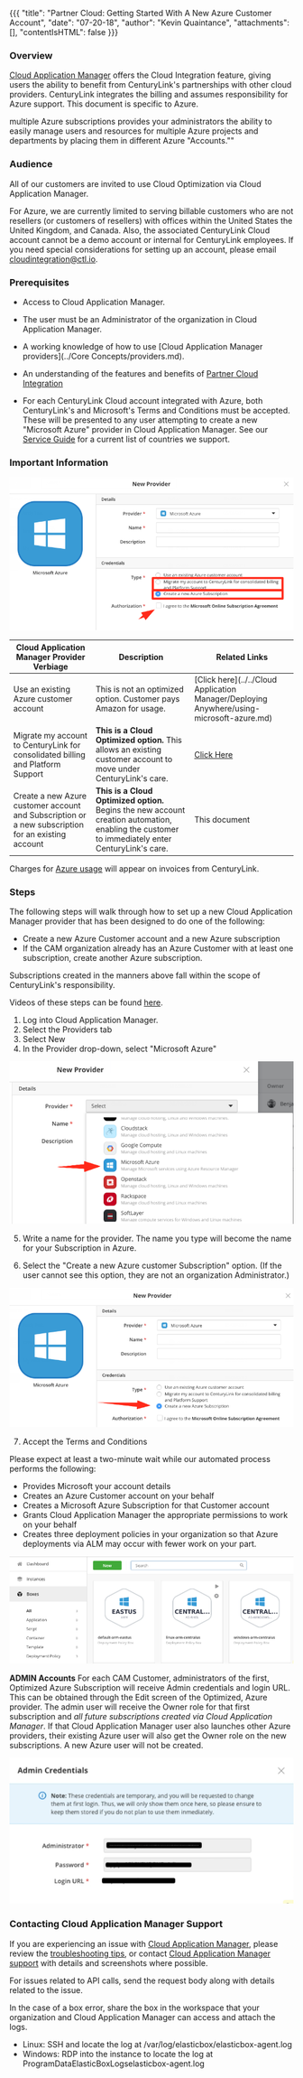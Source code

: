 {{{
  "title": "Partner Cloud: Getting Started With A New Azure Customer Account",
  "date": "07-20-18",
  "author": "Kevin Quaintance",
  "attachments": [],
  "contentIsHTML": false
}}}


### Overview

[Cloud Application Manager](https://www.ctl.io/cloud-application-manager/) offers the Cloud Integration feature, giving users the ability to benefit from CenturyLink's partnerships with other cloud providers. CenturyLink integrates the billing and assumes responsibility for Azure support. This document is specific to Azure.

multiple Azure subscriptions provides your administrators the ability to easily manage users and resources for multiple Azure projects and departments by placing them in different Azure "Accounts.""

### Audience

All of our customers are invited to use Cloud Optimization via Cloud Application Manager.

For Azure, we are currently limited to serving billable customers who are not resellers (or customers of resellers) with offices within the United States the United Kingdom, and Canada. Also, the associated CenturyLink Cloud account cannot be a demo account or internal for CenturyLink employees. If you need special considerations for setting up an account, please email [cloudintegration@ctl.io](mailto:cloudintegration@ctl.io).

### Prerequisites

* Access to Cloud Application Manager.

* The user must be an Administrator of the organization in Cloud Application Manager.

* A working knowledge of how to use [Cloud Application Manager providers](../Core Concepts/providers.md).

* An understanding of the features and benefits of [Partner Cloud Integration](partner-cloud-integration.md)

* For each CenturyLink Cloud account integrated with Azure, both CenturyLink's and Microsoft's Terms and Conditions must be accepted. These will be presented to any user attempting to create a new "Microsoft Azure" provider in Cloud Application Manager. See our [Service Guide](https://www.ctl.io/legal/cloud-application-manager/supplemental-terms/) for a current list of countries we support.

### Important Information

![Microsoft Azure Provider Options](../../images/cloud-application-manager/CINT_Azure_Provider_Options1.png)

Cloud Application Manager Provider Verbiage | Description | Related Links
--- | --- | ---
Use an existing Azure customer account | This is not an optimized option. Customer pays Amazon for usage. | [Click here](../../Cloud Application Manager/Deploying Anywhere/using-microsoft-azure.md)
Migrate my account to CenturyLink for consolidated billing and Platform Support | **This is a Cloud Optimized option.** This allows an existing customer account to move under CenturyLink's care. | [Click Here](partner-cloud-integration-azure-existing.md)
Create a new Azure customer account and Subscription or a new subscription for an existing account | **This is a Cloud Optimized option.** Begins the new account creation automation, enabling the customer to immediately enter CenturyLink's care. | This document

Charges for [Azure usage](partner-cloud-integration-consolidated-billing.md) will appear on invoices from CenturyLink.

### Steps

The following steps will walk through how to set up a new Cloud Application Manager provider that has been designed to do one of the following:
* Create a new Azure Customer account and a new Azure subscription  
* If the CAM organization already has an Azure Customer with at least one subscription, create another Azure subscription.

Subscriptions created in the manners above fall within the scope of CenturyLink's responsibility.

Videos of these steps can be found [here](https://www.ctl.io/guides/).

1. Log into Cloud Application Manager.
2. Select the Providers tab
3. Select New
4. In the Provider drop-down, select "Microsoft Azure"

  ![Microsoft Azure Provider](../../images/cloud-application-manager/CINT_New_ARM1.3.png)

5. Write a name for the provider. The name you type will  become the name for your Subscription in Azure.

6. Select the "Create a new Azure customer Subscription" option. (If the user cannot see this option, they are not an organization Administrator.)

  ![Create New Azure Account](../../images/cloud-application-manager/CINT_New_ARM2.3.png)

7. Accept the Terms and Conditions

Please expect at least a two-minute wait while our automated process performs the following:

* Provides Microsoft your account details
* Creates an Azure Customer account on your behalf
* Creates a Microsoft Azure Subscription for that Customer account
* Grants Cloud Application Manager the appropriate permissions to work on your behalf
* Creates three deployment policies in your organization so that Azure deployments via ALM may occur with fewer work on your part.

![Azure Deployment Policies ](../../images/cloud-application-manager/CAM_COA_AzureDeploymentPolicy.png)

**ADMIN Accounts**
For each CAM Customer, administrators of the first, Optimized Azure Subscription will receive Admin credentials and login URL. This can be obtained through the Edit screen of the Optimized, Azure provider. The admin user will receive the Owner role for that first subscription and *all future subscriptions created via Cloud Application Manager*.   If that Cloud Application Manager user also launches other Azure providers, their existing Azure user will also get the Owner role on the new subscriptions. A new Azure user will not be created.

![Admin Credentials](../../images/Admin-Creds.png) 

### Contacting Cloud Application Manager Support

If you are experiencing an issue with [Cloud Application Manager](https://www.ctl.io/cloud-application-manager/), please review the [troubleshooting tips](../Troubleshooting/troubleshooting-tips.md), or contact [Cloud Application Manager support](mailto:incident@CenturyLink.com) with details and screenshots where possible.

For issues related to API calls, send the request body along with details related to the issue.

In the case of a box error, share the box in the workspace that your organization and Cloud Application Manager can access and attach the logs.
* Linux: SSH and locate the log at /var/log/elasticbox/elasticbox-agent.log
* Windows: RDP into the instance to locate the log at ProgramDataElasticBoxLogselasticbox-agent.log
